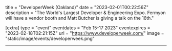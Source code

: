 title = "DeveloperWeek (Oakland)"
date = "2023-02-01T00:22:56Z"
description = "The World's Largest Developer &amp; Engineering Expo. Fermyon will have a vendor booth and Matt Butcher is giving a talk on the 16th."

[extra]
type = "event"
eventdates = "Feb 15-17 2023"
eventexpires = "2023-02-18T02:21:15Z"
url = "https://www.developerweek.com/"
image = "static/image/events/developerweek.png"

---
